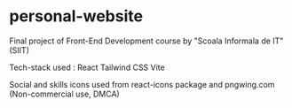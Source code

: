 # personal-website
Final project of Front-End Development course by "Scoala Informala de IT" (SIIT)

Tech-stack used :
 React
 Tailwind CSS
 Vite
 
 Social and skills icons used from react-icons package and pngwing.com (Non-commercial use, DMCA)

